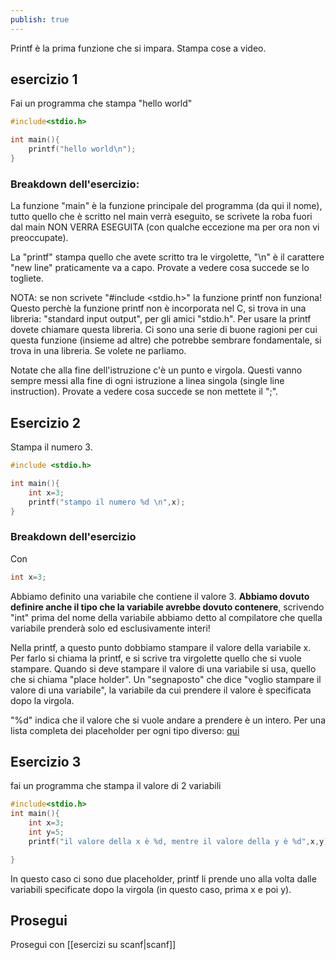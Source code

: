 ```yaml
---
publish: true
---
```


Printf è la prima funzione che si impara.
Stampa cose a video.

## esercizio 1

Fai un programma che stampa "hello world"

```C
#include<stdio.h>

int main(){
	printf("hello world\n");
}
```
### Breakdown dell'esercizio:
La funzione "main" è la funzione principale del programma (da qui il nome), tutto quello che è scritto nel main verrà eseguito, se scrivete la roba fuori dal main NON VERRA ESEGUITA (con qualche eccezione ma per ora non vi preoccupate).

La "printf" stampa quello che avete scritto tra le virgolette, "\n" è il carattere "new line" praticamente va a capo. Provate a vedere cosa succede se lo togliete.

NOTA: se non scrivete "#include <stdio.h>" la funzione printf non funziona! Questo perchè la funzione printf non è incorporata nel C, si trova in una libreria: "standard input output", per gli amici "stdio.h". Per usare la printf dovete chiamare questa libreria. Ci sono una serie di buone ragioni per cui questa funzione (insieme ad altre) che potrebbe sembrare fondamentale, si trova in una libreria. Se volete ne parliamo.

Notate che alla fine dell'istruzione c'è un punto e virgola. Questi vanno sempre messi alla fine di ogni istruzione a linea singola (single line instruction). Provate a vedere cosa succede se non mettete il ";".

## Esercizio 2
Stampa il numero 3.

```C
#include <stdio.h>

int main(){
	int x=3;
	printf("stampo il numero %d \n",x);
}
```
### Breakdown dell'esercizio

Con 
```C
int x=3; 
```

Abbiamo definito una variabile che contiene il valore 3.
**Abbiamo dovuto definire anche il tipo che la variabile avrebbe dovuto contenere**, scrivendo "int" prima del nome della variabile abbiamo detto al compilatore che quella variabile prenderà solo ed esclusivamente interi!

Nella printf, a questo punto dobbiamo stampare il valore della variabile x.
Per farlo si chiama la printf, e si scrive tra virgolette quello che si vuole stampare. Quando si deve stampare il valore di una variabile si usa, quello che si chiama "place holder". Un "segnaposto" che dice "voglio stampare il valore di una variabile", la variabile da cui prendere il valore è specificata dopo la virgola.

"%d" indica che il valore che si vuole andare a prendere è un intero. Per una lista completa dei placeholder per ogni tipo diverso: [qui](https://3.bp.blogspot.com/-T1okIavu_qI/VaXFdw8rxEI/AAAAAAAABIQ/cSzRjyObjBk/s1600/ph2.png)
## Esercizio 3
fai un programma che stampa il valore di 2 variabili
```C
#include<stdio.h>
int main(){
	int x=3;
	int y=5;
	printf("il valore della x è %d, mentre il valore della y è %d",x,y);

}
```
In questo caso ci sono due placeholder, printf li prende uno alla volta dalle variabili specificate dopo la virgola (in questo caso, prima x e poi y).

## Prosegui 
Prosegui con [[esercizi su scanf|scanf]]
